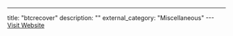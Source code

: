 ---
title: "btcrecover"
description: ""
external_category: "Miscellaneous"
---[Visit Website](https://github.com/gurnec/btcrecover)

